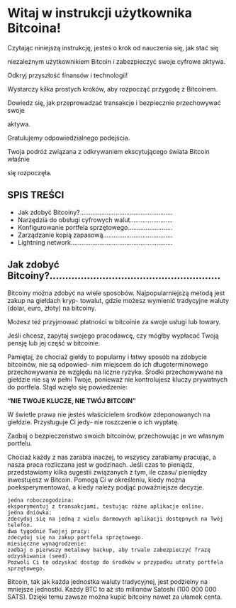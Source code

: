 # Witaj w instrukcji użytkownika Bitcoina!

Czytając niniejszą instrukcję, jesteś o krok od nauczenia się, jak stać się

niezależnym użytkownikiem Bitcoin i zabezpieczyć swoje cyfrowe aktywa.

Odkryj przyszłość finansów i technologii!

Wystarczy kilka prostych kroków, aby rozpocząć przygodę z Bitcoinem.

Dowiedz się, jak przeprowadzać transakcje i bezpiecznie przechowywać swoje

aktywa.

Gratulujemy odpowiedzialnego podejścia.

Twoja podróż związana z odkrywaniem ekscytującego świata Bitcoin właśnie

się rozpoczęła.


## SPIS TREŚCI

- Jak zdobyć Bitcoiny?....................................................
- Narzędzia do obsługi cyfrowych walut........................
- Konfigurowanie portfela sprzętowego.........................
- Zarządzanie kopią zapasową.......................................
- Lightning network.........................................................


## Jak zdobyć Bitcoiny?.......................................................

Bitcoiny można zdobyć na wiele sposobów. Najpopularniejszą metodą jest zakup na giełdach kryp-
towalut, gdzie możesz wymienić tradycyjne waluty (dolar, euro, złoty) na bitcoiny.

Możesz też przyjmować płatności w bitcoinie za swoje usługi lub towary.

Jeśli chcesz, zapytaj swojego pracodawcę, czy mógłby wypłacać Twoją pensję lub jej część
w bitcoinie.

Pamiętaj, że chociaż giełdy to popularny i łatwy sposób na zdobycie bitcoinów, nie są odpowied-
nim miejscem do ich długoterminowego przechowywania ze względu na liczne ryzyka. Środki
przechowywane na giełdzie nie są w pełni Twoje, ponieważ nie kontrolujesz kluczy prywatnych
do portfela. Stąd wzięło się powiedzenie:

**“NIE TWOJE KLUCZE, NIE TWÓJ BITCOIN”**

W świetle prawa nie jesteś właścicielem środków zdeponowanych na giełdzie. Przysługuje Ci jedy-
nie roszczenie o ich wypłatę.

Zadbaj o bezpieczeństwo swoich bitcoinów, przechowując je we własnym portfelu.



Chociaż każdy z nas zarabia inaczej, to wszyscy zarabiamy pracując, a nasza praca rozliczana jest
w godzinach. Jeśli czas to pieniądz, przedstawiamy kilka sugestii związanych z tym, ile czasu/
pieniędzy inwestujesz w Bitcoin. Pomogą Ci w określeniu, kiedy można poeksperymentować,
a kiedy należy podjąć poważniejsze decyzje.

```
jedna roboczogodzina:
eksperymentuj z transakcjami, testując różne aplikacje online.
jedna dniówka:
zdecyduj się na jedną z wielu darmowych aplikacji dostępnych na Twój telefon.
dwa tygodnie Twojej pracy:
zdecyduj się na zakup portfela sprzętowego.
miesięczne wynagrodzenie:
zadbaj o pierwszy metalowy backup, aby trwale zabezpieczyć frazę odzyskiwania (seed).
Pozwoli Ci to odzyskać dostęp do środków w przypadku utraty portfela sprzętowego.
```
Bitcoin, tak jak każda jednostka waluty tradycyjnej, jest podzielny na mniejsze jednostki. Każdy
BTC to aż sto milionów Satoshi (100 000 000 SATS). Dzięki temu zawsze można kupić bitcoiny
nawet za ułamek centa.